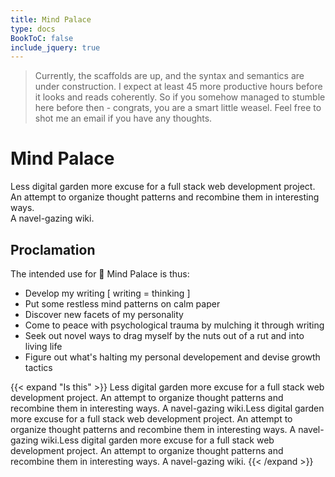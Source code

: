 ```yaml
---
title: Mind Palace
type: docs
BookToC: false
include_jquery: true    
---
```


>Currently, the scaffolds are up, and the syntax and semantics are under construction. I expect at least 45 more productive hours before it looks and reads coherently. So if you somehow managed to stumble here before then - congrats, you are a smart little weasel. Feel free to shot me an email if you have any thoughts.


# Mind Palace

Less digital garden more excuse for a full stack web development project.
An attempt to organize thought patterns and recombine them in interesting ways.  
A navel-gazing wiki.

## Proclamation

The intended use for :european_castle: Mind Palace is thus:

+ Develop my writing [ writing = thinking ]
+ Put some restless mind patterns on calm paper
+ Discover new facets of my personality
+ Come to peace with psychological trauma by mulching it through writing
+ Seek out novel ways to drag myself by the nuts out of a rut and into living life
+ Figure out what's halting my personal developement and devise growth tactics  

  


{{< expand "Is this" >}}
Less digital garden more excuse for a full stack web development project. An attempt to organize thought patterns and recombine them in interesting ways.
A navel-gazing wiki.Less digital garden more excuse for a full stack web development project. An attempt to organize thought patterns and recombine them in interesting ways.
A navel-gazing wiki.Less digital garden more excuse for a full stack web development project. An attempt to organize thought patterns and recombine them in interesting ways.
A navel-gazing wiki.
{{< /expand >}}
